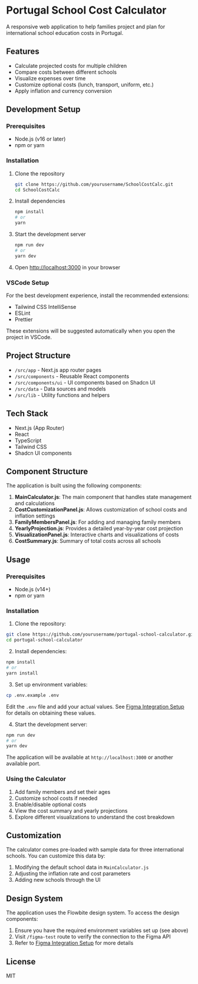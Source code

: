 # Portugal School Cost Calculator

A responsive web application to help families project and plan for international school education costs in Portugal.

## Features

- Calculate projected costs for multiple children
- Compare costs between different schools
- Visualize expenses over time
- Customize optional costs (lunch, transport, uniform, etc.)
- Apply inflation and currency conversion

## Development Setup

### Prerequisites

- Node.js (v16 or later)
- npm or yarn

### Installation

1. Clone the repository

   ```bash
   git clone https://github.com/yourusername/SchoolCostCalc.git
   cd SchoolCostCalc
   ```

2. Install dependencies

   ```bash
   npm install
   # or
   yarn
   ```

3. Start the development server

   ```bash
   npm run dev
   # or
   yarn dev
   ```

4. Open [http://localhost:3000](http://localhost:3000) in your browser

### VSCode Setup

For the best development experience, install the recommended extensions:

- Tailwind CSS IntelliSense
- ESLint
- Prettier

These extensions will be suggested automatically when you open the project in VSCode.

## Project Structure

- `/src/app` - Next.js app router pages
- `/src/components` - Reusable React components
- `/src/components/ui` - UI components based on Shadcn UI
- `/src/data` - Data sources and models
- `/src/lib` - Utility functions and helpers

## Tech Stack

- Next.js (App Router)
- React
- TypeScript
- Tailwind CSS
- Shadcn UI components

## Component Structure

The application is built using the following components:

1. **MainCalculator.js**: The main component that handles state management and calculations
2. **CostCustomizationPanel.js**: Allows customization of school costs and inflation settings
3. **FamilyMembersPanel.js**: For adding and managing family members
4. **YearlyProjection.js**: Provides a detailed year-by-year cost projection
5. **VisualizationPanel.js**: Interactive charts and visualizations of costs
6. **CostSummary.js**: Summary of total costs across all schools

## Usage

### Prerequisites

- Node.js (v14+)
- npm or yarn

### Installation

1. Clone the repository:

```bash
git clone https://github.com/yourusername/portugal-school-calculator.git
cd portugal-school-calculator
```

2. Install dependencies:

```bash
npm install
# or
yarn install
```

3. Set up environment variables:

```bash
cp .env.example .env
```

Edit the `.env` file and add your actual values. See [Figma Integration Setup](./FIGMA_SETUP.md) for details on obtaining these values.

4. Start the development server:

```bash
npm run dev
# or
yarn dev
```

The application will be available at `http://localhost:3000` or another available port.

### Using the Calculator

1. Add family members and set their ages
2. Customize school costs if needed
3. Enable/disable optional costs
4. View the cost summary and yearly projections
5. Explore different visualizations to understand the cost breakdown

## Customization

The calculator comes pre-loaded with sample data for three international schools. You can customize this data by:

1. Modifying the default school data in `MainCalculator.js`
2. Adjusting the inflation rate and cost parameters
3. Adding new schools through the UI

## Design System

The application uses the Flowbite design system. To access the design components:

1. Ensure you have the required environment variables set up (see above)
2. Visit `/figma-test` route to verify the connection to the Figma API
3. Refer to [Figma Integration Setup](./FIGMA_SETUP.md) for more details

## License

MIT
